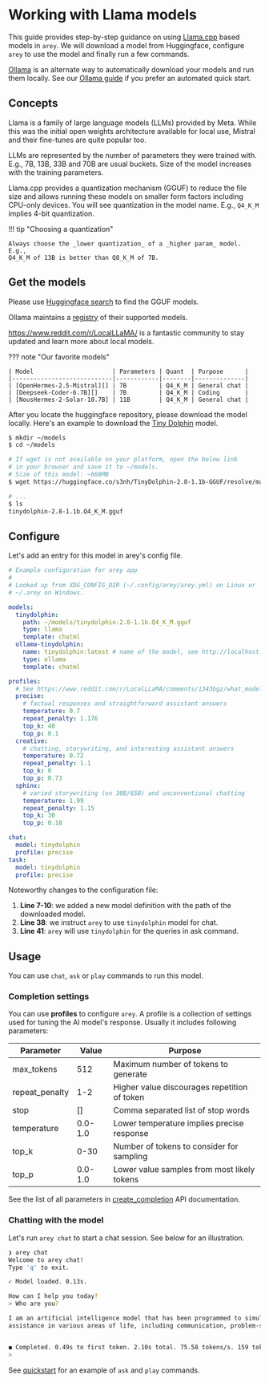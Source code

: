 # Working with Llama models

This guide provides step-by-step guidance on using [Llama.cpp][] based models in
`arey`. We will download a model from Huggingface, configure `arey` to use the
model and finally run a few commands.

[Ollama][] is an alternate way to automatically download your models and run them
locally. See our [Ollama guide](ollama.md) if you prefer an automated quick
start.

[Llama.cpp]: https://github.com/ggerganov/llama.cpp
[Ollama]: https://ollama.com

## Concepts

Llama is a family of large language models (LLMs) provided by Meta. While this was the
initial open weights architecture available for local use, Mistral and their
fine-tunes are quite popular too.

LLMs are represented by the number of parameters they were trained with. E.g.,
7B, 13B, 33B and 70B are usual buckets. Size of the model increases with the
training parameters.

Llama.cpp provides a quantization mechanism (GGUF) to reduce the file size and
allows running these models on smaller form factors including CPU-only devices.
You will see quantization in the model name. E.g., `Q4_K_M` implies 4-bit
quantization.

!!! tip "Choosing a quantization"

    Always choose the _lower quantization_ of a _higher param_ model. E.g.,
    Q4_K_M of 13B is better than Q8_K_M of 7B.

## Get the models

Please use [Huggingface search](https://huggingface.co/models?search=gguf) to
find the GGUF models.

Ollama maintains a [registry](https://ollama.com/library) of their supported models.

<https://www.reddit.com/r/LocalLLaMA/> is a fantastic community to stay
updated and learn more about local models.

??? note "Our favorite models"

    | Model                      | Parameters | Quant  | Purpose      |
    |----------------------------|------------|--------|--------------|
    | [OpenHermes-2.5-Mistral][] | 7B         | Q4_K_M | General chat |
    | [Deepseek-Coder-6.7B][]    | 7B         | Q4_K_M | Coding       |
    | [NousHermes-2-Solar-10.7B] | 11B        | Q4_K_M | General chat |

[OpenHermes-2.5-Mistral]: https://huggingface.co/TheBloke/OpenHermes-2.5-Mistral-7B-GGUF
[Deepseek-Coder-6.7B]: https://huggingface.co/TheBloke/deepseek-coder-6.7B-instruct-GGUF
[NousHermes-2-Solar-10.7B]: https://huggingface.co/TheBloke/Nous-Hermes-2-SOLAR-10.7B-GGUF

After you locate the huggingface repository, please download the model locally.
Here's an example to download the [Tiny Dolphin][] model.

[Tiny Dolphin]: https://huggingface.co/s3nh/TinyDolphin-2.8-1.1b-GGUF

```sh
$ mkdir ~/models
$ cd ~/models

# If wget is not available on your platform, open the below link
# in your browser and save it to ~/models.
# Size of this model: ~668MB
$ wget https://huggingface.co/s3nh/TinyDolphin-2.8-1.1b-GGUF/resolve/main/tinydolphin-2.8-1.1b.Q4_K_M.gguf

# ...
$ ls
tinydolphin-2.8-1.1b.Q4_K_M.gguf
```

## Configure

Let's add an entry for this model in arey's config file.

```yaml linenums="1" hl_lines="7-10 38 41"
# Example configuration for arey app
#
# Looked up from XDG_CONFIG_DIR (~/.config/arey/arey.yml) on Linux or
# ~/.arey on Windows.

models:
  tinydolphin:
    path: ~/models/tinydolphin-2.8-1.1b.Q4_K_M.gguf
    type: llama
    template: chatml
  ollama-tinydolphin:
    name: tinydolphin:latest # name of the model, see http://localhost:11434/api/tags
    type: ollama
    template: chatml

profiles:
  # See https://www.reddit.com/r/LocalLLaMA/comments/1343bgz/what_model_parameters_is_everyone_using/
  precise:
    # factual responses and straightforward assistant answers
    temperature: 0.7
    repeat_penalty: 1.176
    top_k: 40
    top_p: 0.1
  creative:
    # chatting, storywriting, and interesting assistant answers
    temperature: 0.72
    repeat_penalty: 1.1
    top_k: 0
    top_p: 0.73
  sphinx:
    # varied storywriting (on 30B/65B) and unconventional chatting
    temperature: 1.99
    repeat_penalty: 1.15
    top_k: 30
    top_p: 0.18

chat:
  model: tinydolphin
  profile: precise
task:
  model: tinydolphin
  profile: precise
```

Noteworthy changes to the configuration file:

1. **Line 7-10**: we added a new model definition with the path of the downloaded model.
2. **Line 38**: we instruct `arey` to use `tinydolphin` model for chat.
3. **Line 41**: `arey` will use `tinydolphin` for the queries in ask command.

## Usage

You can use `chat`, `ask` or `play` commands to run this model.

### Completion settings

You can use **profiles** to configure `arey`. A profile is a collection of
settings used for tuning the AI model's response. Usually it includes following
parameters:

| Parameter      | Value   | Purpose                                      |
| -------------- | ------- | -------------------------------------------- |
| max_tokens     | 512     | Maximum number of tokens to generate         |
| repeat_penalty | 1-2     | Higher value discourages repetition of token |
| stop           | []      | Comma separated list of stop words           |
| temperature    | 0.0-1.0 | Lower temperature implies precise response   |
| top_k          | 0-30    | Number of tokens to consider for sampling    |
| top_p          | 0.0-1.0 | Lower value samples from most likely tokens  |

See the list of all parameters in [create_completion][] API documentation.

[create_completion]: https://llama-cpp-python.readthedocs.io/en/latest/api-reference/#llama_cpp.Llama.create_completion

### Chatting with the model

Let's run `arey chat` to start a chat session. See below for an illustration.

```sh
❯ arey chat
Welcome to arey chat!
Type 'q' to exit.

✓ Model loaded. 0.13s.

How can I help you today?
> Who are you?

I am an artificial intelligence model that has been programmed to simulate human behavior, emotions, and responses based on data gathered from various sources. My primary goal is to provide
assistance in various areas of life, including communication, problem-solving, decision-making, and learning.


◼ Completed. 0.49s to first token. 2.10s total. 75.58 tokens/s. 159 tokens. 64 prompt tokens.
>
```

See [quickstart](index.md) for an example of `ask` and `play` commands.
